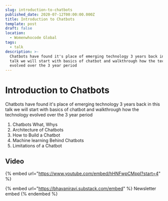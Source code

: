 ```yaml
---
slug: introduction-to-chatbots
published_date: 2020-07-12T00:00:00.000Z
title: Introduction to Chatbots
template: post
draft: false
location:
  - Womenwhocode Global
tags:
  - talk
description: >-
  Chatbots have found it's place of emerging technology 3 years back in this
  talk we will start with basics of chatbot and walkthrough how the technology
  evolved over the 3 year period
---
```


# Introduction to Chatbots

Chatbots have found it's place of emerging technology 3 years back in this talk we will start with basics of chatbot and walkthrough how the technology evolved over the 3 year period

1. Chatbots What, Whys
2. Architecture of Chatbots
3. How to Build a Chatbot
4. Machine learning Behind Chatbots
5. Limitations of a Chatbot

## Video

{% embed url="https://www.youtube.com/embed/hHNFwpCMppI?start=4" %}



{% embed url="https://bhavaniravi.substack.com/embed" %}
Newsletter embed
{% endembed %}
